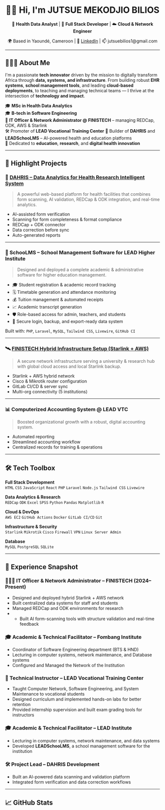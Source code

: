 <h1 align="center">👋🏽 Hi, I'm JUTSUE MEKODJIO BILIOS</h1>

<p align="center">
  💼 <strong>Health Data Analyst</strong> | 🧠 <strong>Full Stack Developer</strong> | ☁️ <strong>Cloud & Network Engineer</strong>  
</p>

<p align="center">
  🌍 Based in Yaoundé, Cameroon | 🔗 <a href="https://www.linkedin.com/in/jutsue-mekodjio-bilios">LinkedIn</a> | 📫 jutsuebilios1@gmail.com
</p>

---

## 👨🏽‍💻 About Me

I'm a passionate **tech innovator** driven by the mission to digitally transform Africa through **data, systems, and infrastructure**. From building robust **EHR systems**, **school management tools**, and leading **cloud-based deployments**, to teaching and managing technical teams — I thrive at the intersection of **technology and impact**.

🎓 **MSc in Health Data Analytics**  
🎓 **B-tech in Software Engineering**  
💼 **IT Officer & Network Administrator @ FINISTECH** – managing REDCap, ODK, AWS & Starlink   
🛠️ Promoter of **LEAD Vocational Training Center**
🚀 Builder of **DAHRIS** and **LEADSchooLMS** – AI-powered health and education platforms  
🎯 Dedicated to **education**, **research**, and **digital health innovation**

---

## 🚀 Highlight Projects

### 🧠 [DAHRIS – Data Analytics for Health Research Intelligent System](https://preview--dahris-data-scribe-ai.lovable.app/analytics)
> A powerful web-based platform for health facilities that combines form scanning, AI validation, REDCap & ODK integration, and real-time analytics.

- AI-assisted form verification  
- Scanning for form completeness & format compliance  
- REDCap + ODK connector  
- Data correction before sync  
- Auto-generated reports

---

### 🏫 SchooLMS – **School Management Software for LEAD Higher Institute**
> Designed and deployed a complete academic & administrative software for higher education management.

- 🎓 Student registration & academic record tracking  
- 🗓️ Timetable generation and attendance monitoring  
- 💰 Tuition management & automated receipts  
- 📈 Academic transcript generation  
- 🛡️ Role-based access for admin, teachers, and students  
- 🔐 Secure login, backup, and export-ready data system

Built with: `PHP`, `Laravel`, `MySQL`, `Tailwind CSS`, `Livewire`, `GitHub CI`

---

### 🛰 [FINISTECH Hybrid Infrastructure Setup (Starlink + AWS)](https://github.com/jutsuebilios)
> A secure network infrastructure serving a university & research hub with global cloud access and local Starlink backup.

- Starlink + AWS hybrid network  
- Cisco & Mikrotik router configuration  
- GitLab CI/CD & server sync  
- Multi-org connectivity (5 institutions)  

---

### 📊 Computerized Accounting System @ LEAD VTC
> Boosted organizational growth with a robust, digital accounting system.

- Automated reporting  
- Streamlined accounting workflow  
- Centralized records for training & operations

---

## 🛠️ Tech Toolbox

**Full Stack Development**  
`HTML` `CSS` `JavaScript` `React` `PHP` `Laravel` `Node.js` `Tailwind CSS` `Livewire`

**Data Analytics & Research**  
`REDCap` `ODK` `Excel` `SPSS` `Python` `Pandas` `Matplotlib` `R`

**Cloud & DevOps**  
`AWS EC2` `GitHub Actions` `Docker` `GitLab CI/CD` `Git`

**Infrastructure & Security**  
`Starlink` `Mikrotik` `Cisco` `Firewall` `VPN` `Linux Server Admin`

**Database**  
`MySQL` `PostgreSQL` `SQLite`

---

## 💼 Experience Snapshot

### 👨🏽‍💼 **IT Officer & Network Administrator – FINISTECH (2024–Present)**
- Designed and deployed hybrid Starlink + AWS network
- Built centralized data systems for staff and students
- Managed REDCap and ODK environments for research
- - Built AI form-scanning tools with structure validation and real-time feedback
  
### 🎓 **Academic & Technical Facilitator – Fombang Institute**
- Coordinator of Software Engineering department (BTS & HND)
- Lecturing in computer systems, network maintenance, and Database  systems
- Configured and Managed the Network of the Institution

### 🧰 Technical Instructor – LEAD Vocational Training Center
- Taught Computer Network, Software Engineering, and System Maintenance to vocational students
- Designed curriculum and implemented hands-on labs for better retention
- Provided internship supervision and built exam grading tools for instructors
  
### 🎓 **Academic & Technical Facilitator – LEAD Institute**
- Lecturing in computer systems, network maintenance, and data systems
- Developed **LEADSchooLMS**, a school management software for the institution

### 🛠️ **Project Lead – DAHRIS Development**
- Built an AI-powered data scanning and validation platform
- Integrated form verification and data correction workflows

---

## 📈 GitHub Stats

<p align="center">
  <img src="https://github-readme
